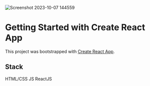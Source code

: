 ![Screenshot 2023-10-07 144559](https://github.com/vqninh1/test-yopaz/assets/90166090/b3fd9b75-d93a-4828-9d0d-f5dc32e633ab)

# Getting Started with Create React App

This project was bootstrapped with [Create React App](https://github.com/facebook/create-react-app).

## Stack
HTML/CSS
JS
ReactJS


